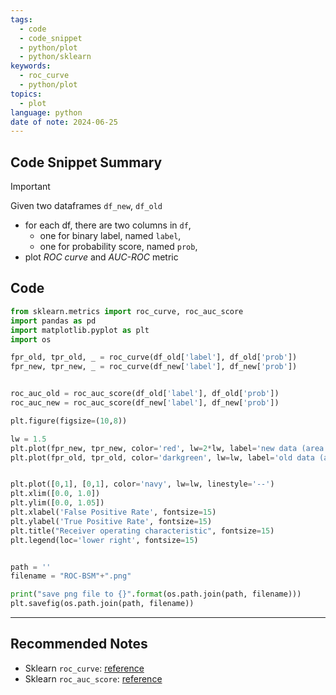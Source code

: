 ```yaml
---
tags:
  - code
  - code_snippet
  - python/plot
  - python/sklearn
keywords:
  - roc_curve
  - python/plot
topics:
  - plot
language: python
date of note: 2024-06-25
---
```


## Code Snippet Summary

>[!important]
>Given two dataframes `df_new`, `df_old`
>- for each df, there are two columns in `df`, 
>	- one for binary label, named `label`, 
>	- one for probability score, named `prob`,  
>- plot *ROC curve* and *AUC-ROC* metric

## Code

```python
from sklearn.metrics import roc_curve, roc_auc_score
import pandas as pd
import matplotlib.pyplot as plt
import os
```

```python
fpr_old, tpr_old, _ = roc_curve(df_old['label'], df_old['prob'])
fpr_new, tpr_new, _ = roc_curve(df_new['label'], df_new['prob'])


roc_auc_old = roc_auc_score(df_old['label'], df_old['prob'])
roc_auc_new = roc_auc_score(df_new['label'], df_new['prob'])

plt.figure(figsize=(10,8))

lw = 1.5
plt.plot(fpr_new, tpr_new, color='red', lw=2*lw, label='new data (area = %0.3f)' % roc_auc_new)
plt.plot(fpr_old, tpr_old, color='darkgreen', lw=lw, label='old data (area = %0.3f)' % roc_auc_old)


plt.plot([0,1], [0,1], color='navy', lw=lw, linestyle='--')
plt.xlim([0.0, 1.0])
plt.ylim([0.0, 1.05])
plt.xlabel('False Positive Rate', fontsize=15)
plt.ylabel('True Positive Rate', fontsize=15)
plt.title("Receiver operating characteristic", fontsize=15)
plt.legend(loc='lower right', fontsize=15)


path = ''
filename = "ROC-BSM"+".png"

print("save png file to {}".format(os.path.join(path, filename)))
plt.savefig(os.path.join(path, filename))
```






-----------
##  Recommended Notes


- Sklearn `roc_curve`: [reference](https://scikit-learn.org/stable/modules/generated/sklearn.metrics.roc_curve.html)
- Sklearn `roc_auc_score`: [reference](https://scikit-learn.org/stable/modules/generated/sklearn.metrics.roc_auc_score.html)